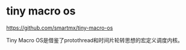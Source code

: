 # tiny macro os

https://github.com/smartmx/tiny-macro-os

Tiny Macro OS是借鉴了protothread和时间片轮转思想的宏定义调度内核。